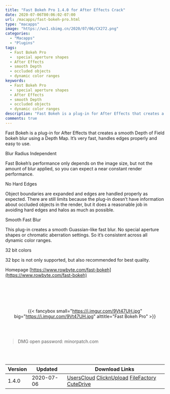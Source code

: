 ```yaml
---
title: "Fast Bokeh Pro 1.4.0 for After Effects Crack"
date: 2020-07-06T00:06:02-07:00
url: /macapps/fast-bokeh-pro.html
type: "macapps"
image: "https://wx1.sbimg.cn/2020/07/06/CX272.png"
categories:
  - "Macapps"
  - "Plugins"
tags:
  - Fast Bokeh Pro
  -  special aperture shapes
  - After Effects
  - smooth Depth
  - occluded objects
  - dynamic color ranges
keywords:
  - Fast Bokeh Pro
  -  special aperture shapes
  - After Effects
  - smooth Depth
  - occluded objects
  - dynamic color ranges
description: "Fast Bokeh is a plug-in for After Effects that creates a smooth Depth of Field bokeh blur using a Depth Map. It’s very fast, handles edges properly and easy to use"
comments: true
---
```


Fast Bokeh is a plug-in for After Effects that creates a smooth Depth of Field bokeh blur using a Depth Map. It’s very fast, handles edges properly and easy to use.

Blur Radius Independent

Fast Bokeh’s performance only depends on the image size, but not the amount of blur applied, so you can expect a near constant render performance.

No Hard Edges

Object boundaries are expanded and edges are handled properly as expected. There are still limits because the plug-in doesn’t have information about occluded objects in the render, but it does a reasonable job in avoiding hard edges and halos as much as possible.

Smooth Fast Blur

This plug-in creates a smooth Guassian-like fast blur. No special aperture shapes or chromatic aberration settings. So it’s consistent across all dynamic color ranges.

32 bit colors

32 bpc is not only supported, but also recommended for best quality.

Homepage [https://www.rowbyte.com/fast-bokeh](https://www.rowbyte.com/fast-bokeh)

<br/>
<br/>
<script async src="https://pagead2.googlesyndication.com/pagead/js/adsbygoogle.js"></script>
<ins class="adsbygoogle"
     style="display:block; text-align:center;"
     data-ad-layout="in-article"
     data-ad-format="fluid"
     data-ad-client="ca-pub-8746275014476192"
     data-ad-slot="5144997159"></ins>
<script>
     (adsbygoogle = window.adsbygoogle || []).push({});
</script>
<br/>
<br/>


<center>

{{< fancybox small="https://i.imgur.com/9Vt47UH.jpg" big="https://i.imgur.com/9Vt47UH.jpg" alttitle="Fast Bokeh Pro" >}}

</center>

<br/>
<br/>


> DMG open password: minorpatch.com

<br/>

<br/>
<div id="history_version" class="history_version">

| Version | Updated | Download Links |
| ---- | ---- | ---- |
| 1.4.0 | 2020-07-06 | [UsersCloud](https://ouo.io/QzpoX4)   [ClicknUpload](https://ouo.io/nnZAl5)   [FileFactory](https://ouo.io/4d9xT6)   [CuteDrive](https://ouo.io/qsrjuj) |

</div>
